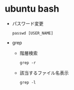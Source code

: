 # ubuntu bash

* パスワード変更

    ```shell
    passwd [USER_NAME]
    ```

* grep
  * 階層検索

    `grep -r`
  * 該当するファイル名表示

    `grep -l`
